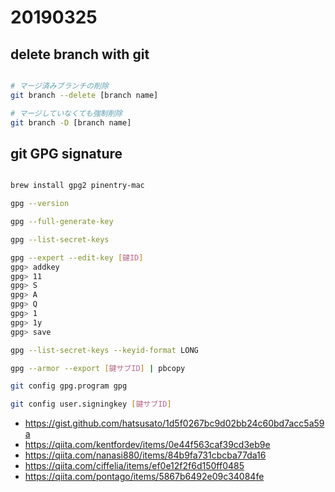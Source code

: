 # 20190325

## delete branch with git

```sh

# マージ済みブランチの削除
git branch --delete [branch name]

# マージしていなくても強制削除
git branch -D [branch name]

```

## git GPG signature

```sh

brew install gpg2 pinentry-mac

gpg --version

gpg --full-generate-key

gpg --list-secret-keys

gpg --expert --edit-key [鍵ID]
gpg> addkey
gpg> 11
gpg> S
gpg> A
gpg> Q
gpg> 1
gpg> 1y
gpg> save

gpg --list-secret-keys --keyid-format LONG

gpg --armor --export [鍵サブID] | pbcopy

git config gpg.program gpg

git config user.signingkey [鍵サブID]

```

* https://gist.github.com/hatsusato/1d5f0267bc9d02bb24c60bd7acc5a59a
* https://qiita.com/kentfordev/items/0e44f563caf39cd3eb9e
* https://qiita.com/nanasi880/items/84b9fa731cbcba77da16
* https://qiita.com/ciffelia/items/ef0e12f2f6d150ff0485
* https://qiita.com/pontago/items/5867b6492e09c34084fe
